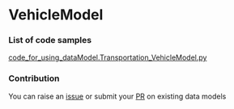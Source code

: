 # VehicleModel

### List of code samples 

<!-- 50-List of code -->

<!-- [code entry](link) -->
[code_for_using_dataModel.Transportation_VehicleModel.py](https://github.com/smart-data-models/dataModel.Transportation/blob/master/VehicleModel/code/code_for_using_dataModel.Transportation_VehicleModel.py)


<!-- /50-List of code -->

### Contribution
You can raise an [issue](https://github.com/smart-data-models/dataModel.Transportation/issues) or submit your [PR](https://github.com/smart-data-models/dataModel.Transportation/pulls) on existing data models

